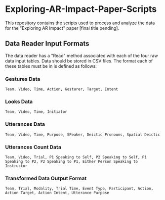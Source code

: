 # Exploring-AR-Impact-Paper-Scripts

This repository contains the scripts used to process and analyze the data for the "Exploring AR Impact" paper [final title pending].

## Data Reader Input Formats

The data reader has a "Read" method associated with each of the four raw data input tables. Data should be stored in CSV files. The format each of these tables must be in is defined as follows:

### Gestures Data
`Team, Video, Time, Action, Gesturer, Target, Intent`

### Looks Data
`Team, Video, Time, Initiator`

### Utterances Data
`Team, Video, Time, Purpose, SPeaker, Deictic Pronouns, Spatial Deictic`

### Utterances Count Data
`Team, Video, Trial, P1 Speaking to Self, P2 Speaking to Self, P1 Speaking to P2, P2 Speaking to P1, Either Person Speaking to Instructor`

### Transformed Data Output Format
`Team, Trial, Modality, Trial Time, Event Type, Participant, Action, Action Target, Action Intent, Utterance Purpose`
